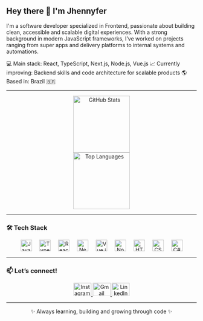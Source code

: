 <h2 align="left">Hey there 👋 I'm Jhennyfer</h2>

<p align="left">
I'm a software developer specialized in Frontend, passionate about building clean, accessible and scalable digital experiences. With a strong background in modern JavaScript frameworks, I’ve worked on projects ranging from super apps and delivery platforms to internal systems and automations.
</p>

<p align="left">
💻 Main stack: React, TypeScript, Next.js, Node.js, Vue.js  
📈 Currently improving: Backend skills and code architecture for scalable products  
🌎 Based in: Brazil 🇧🇷  
</p>

---

<div align="center">
  <img src="https://github-readme-stats-jhennyfercichaseskis-projects.vercel.app/api?username=jhennyfercichaseski&include_all_commits=true&hide_rank=true&count_private=true&show_icons=true&theme=dracula&hide_border=true" height="150" alt="GitHub Stats" /> 
  <br>
  <img src="https://github-readme-stats.vercel.app/api/top-langs?username=jhennyfercichaseski&locale=en&hide_title=false&layout=compact&card_width=320&langs_count=6&theme=dracula&hide_border=true" height="150" alt="Top Languages" />
</div>

---

<h3 align="left">🛠️ Tech Stack</h3>

<div align="center">
  <img src="https://cdn.jsdelivr.net/gh/devicons/devicon/icons/javascript/javascript-original.svg" height="30" alt="JavaScript" />
  <img width="12" />
  <img src="https://cdn.jsdelivr.net/gh/devicons/devicon/icons/typescript/typescript-original.svg" height="30" alt="TypeScript" />
  <img width="12" />
  <img src="https://cdn.jsdelivr.net/gh/devicons/devicon/icons/react/react-original.svg" height="30" alt="React" />
  <img width="12" />
  <img src="https://cdn.jsdelivr.net/gh/devicons/devicon/icons/nextjs/nextjs-original.svg" height="30" alt="Next.js" />
  <img width="12" />
  <img src="https://cdn.jsdelivr.net/gh/devicons/devicon/icons/vuejs/vuejs-original.svg" height="30" alt="Vue.js" />
  <img width="12" />
  <img src="https://cdn.jsdelivr.net/gh/devicons/devicon/icons/nodejs/nodejs-original.svg" height="30" alt="Node.js" />
  <img width="12" />
  <img src="https://cdn.jsdelivr.net/gh/devicons/devicon/icons/html5/html5-original.svg" height="30" alt="HTML5" />
  <img width="12" />
  <img src="https://cdn.jsdelivr.net/gh/devicons/devicon/icons/css3/css3-original.svg" height="30" alt="CSS3" />
  <img width="12" />
  <img src="https://cdn.jsdelivr.net/gh/devicons/devicon/icons/csharp/csharp-original.svg" height="30" alt="C#" />
</div>

---

<h3 align="left">📫 Let’s connect!</h3>

<div align="center">
  <a href="https://www.instagram.com/jhennyfercichaseski/" target="_blank">
    <img src="https://raw.githubusercontent.com/maurodesouza/profile-readme-generator/master/src/assets/icons/social/instagram/default.svg" width="47" height="35" alt="Instagram" />
  </a>
  <a href="mailto:jhnnfrlvs@gmail.com" target="_blank">
    <img src="https://raw.githubusercontent.com/maurodesouza/profile-readme-generator/master/src/assets/icons/social/gmail/default.svg" width="47" height="35" alt="Gmail" />
  </a>
  <a href="https://www.linkedin.com/in/jhennyfer-cichaseski-a0355b1a0/" target="_blank">
    <img src="https://raw.githubusercontent.com/maurodesouza/profile-readme-generator/master/src/assets/icons/social/linkedin/default.svg" width="47" height="35" alt="LinkedIn" />
  </a>
</div>

---

<p align="center">✨ Always learning, building and growing through code ✨</p>
